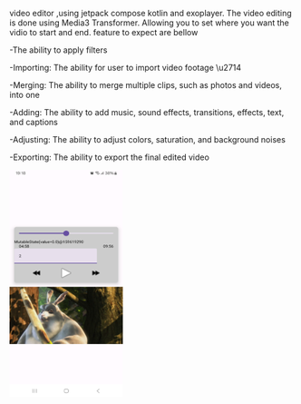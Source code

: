 video editor ,using jetpack compose kotlin and exoplayer. The video editing is done using Media3 Transformer. 
Allowing you to set where you want the vidio to start and end. feature to expect are bellow

-The ability to apply filters

-Importing: The ability for user to import video footage \u2714

-Merging: The ability to merge multiple clips, such as photos and videos, into one

-Adding: The ability to add music, sound effects, transitions, effects, text, and captions

-Adjusting: The ability to adjust colors, saturation, and background noises

-Exporting: The ability to export the final edited video

<img src="https://github.com/Ohnstokk3/video-editor-/blob/master/Screenshot_20241026_191808_My%20Application.jpg" width="200" height="400" />
